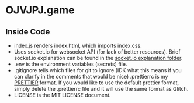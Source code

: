 # OJVJPJ.game

## Inside Code

*   index.js renders index.html, which imports index.css.
*   Uses socket.io for websocket API (for lack of better resources). Brief
    socket.io explanation can be found in the
    [socket.io explanation folder](https://glitch.com/edit/#!/ojvjpjgame?path=socket.io+explanation%2Fserver.js%3A1%3A0).
*   .env is the environment variables (secrets) file.
*   .gitignore tells which files for git to ignore (IDK what this means if you can clarify in the comments that would be nice)
.prettierrc is my [PRETTIER](https://prettier.io) format. If you would like to use the default prettier format, simply delete 
the .prettierrc file and it will use the same format as Glitch.
* LICENSE is the MIT LICENSE document.
